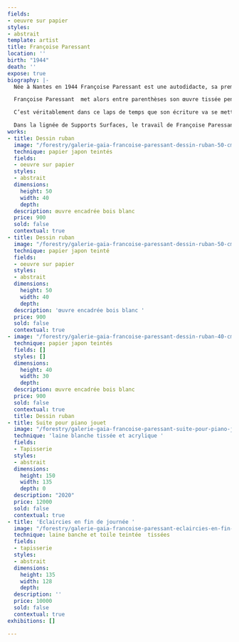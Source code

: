 ```yaml
---
fields:
- oeuvre sur papier
styles:
- abstrait
template: artist
title: Françoise Paressant
location: ''
birth: "1944"
death: ''
expose: true
biography: |-
  Née à Nantes en 1944 Françoise Paressant est une autodidacte, sa première période de création textile plus classique s’arrête au milieu des années 1980.

  Françoise Paressant  met alors entre parenthèses son œuvre tissée pendant une dizaine d’années, pour expérimenter (dessins, collages, pâte à papier), en toute liberté, c’est-à-dire sans les contraintes techniques que la tapisserie impose.

  C’est véritablement dans ce laps de temps que son écriture va se mettre en place : un travail sur la matière et sur la couleur. Son travail, de plus en plus épuré, se concentre sur les lignes et les couleurs, une douzaine de teintes. Ce graphisme purifié est le résultat de recherches approfondies menées sur des «maquettes», mais aussi le fruit d’un heureux hasard. Forte de ces expérimentations, Françoise Paressant mène depuis, en parallèle, ses activités de peintre et de licière.

  Dans la lignée de Supports Surfaces, le travail de Françoise Paressant est à la frontière du tissage et de la tapisserie ce qui rappelle le talent d’un Rouan ou d’un Bonnefoi avec juste ce qu’il faut d’élégance et de douceur picturales pour en faire oublier la rigueur théorique.
works:
- title: Dessin ruban
  image: "/forestry/galerie-gaia-francoise-paressant-dessin-ruban-50-cm-x-40cm-2016.jpg"
  technique: papier japon teintés
  fields:
  - oeuvre sur papier
  styles:
  - abstrait
  dimensions:
    height: 50
    width: 40
    depth: 
  description: œuvre encadrée bois blanc
  price: 900
  sold: false
  contextual: true
- title: Dessin ruban
  image: "/forestry/galerie-gaia-francoise-paressant-dessin-ruban-50-cm-x-40-cm-2016.jpg"
  technique: papier japon teinté
  fields:
  - oeuvre sur papier
  styles:
  - abstrait
  dimensions:
    height: 50
    width: 40
    depth: 
  description: 'œuvre encadrée bois blanc '
  price: 900
  sold: false
  contextual: true
- image: "/forestry/galerie-gaia-francoise-paressant-dessin-ruban-40-cm-x-30-cm-2016.jpg"
  technique: papier japon teintés
  fields: []
  styles: []
  dimensions:
    height: 40
    width: 30
    depth: 
  description: œuvre encadrée bois blanc
  price: 900
  sold: false
  contextual: true
  title: Dessin ruban
- title: Suite pour piano jouet
  image: "/forestry/galerie-gaia-francoise-paressant-suite-pour-piano-jouet-aine-blanche-tissee-acrylique-150x135-2020.jpg"
  technique: 'laine blanche tissée et acrylique '
  fields:
  - Tapisserie
  styles:
  - abstrait
  dimensions:
    height: 150
    width: 135
    depth: 0
  description: "2020"
  price: 12000
  sold: false
  contextual: true
- title: 'Eclaircies en fin de journée '
  image: "/forestry/galerie-gaia-francoise-paressant-eclaircies-en-fin-de-journee-laine-blanche-toile-teintee-acrylique-crayon-135x128-2020.jpg"
  technique: laine banche et toile teintée  tissées
  fields:
  - tapisserie
  styles:
  - abstrait
  dimensions:
    height: 135
    width: 128
    depth: 
  description: ''
  price: 10000
  sold: false
  contextual: true
exhibitions: []

---
```

